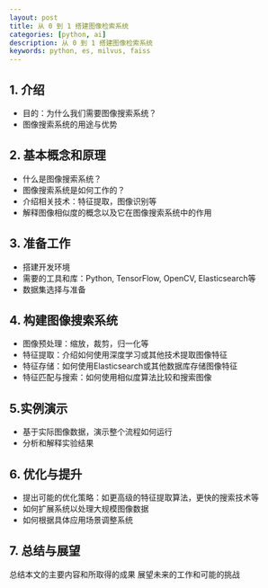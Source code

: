 ```yaml
---
layout: post
title: 从 0 到 1 搭建图像检索系统
categories: [python, ai]
description: 从 0 到 1 搭建图像检索系统
keywords: python, es, milvus, faiss
---
```


## 1. 介绍

- 目的：为什么我们需要图像搜索系统？
- 图像搜索系统的用途与优势

## 2. 基本概念和原理

- 什么是图像搜索系统？
- 图像搜索系统是如何工作的？
- 介绍相关技术：特征提取，图像识别等
- 解释图像相似度的概念以及它在图像搜索系统中的作用

## 3. 准备工作

- 搭建开发环境
- 需要的工具和库：Python, TensorFlow, OpenCV, Elasticsearch等
- 数据集选择与准备


## 4. 构建图像搜索系统

- 图像预处理：缩放，裁剪，归一化等
- 特征提取：介绍如何使用深度学习或其他技术提取图像特征
- 特征存储：如何使用Elasticsearch或其他数据库存储图像特征
- 特征匹配与搜索：如何使用相似度算法比较和搜索图像

## 5.实例演示

- 基于实际图像数据，演示整个流程如何运行
- 分析和解释实验结果

## 6. 优化与提升

- 提出可能的优化策略：如更高级的特征提取算法，更快的搜索技术等
- 如何扩展系统以处理大规模图像数据
- 如何根据具体应用场景调整系统

## 7. 总结与展望

总结本文的主要内容和所取得的成果
展望未来的工作和可能的挑战

